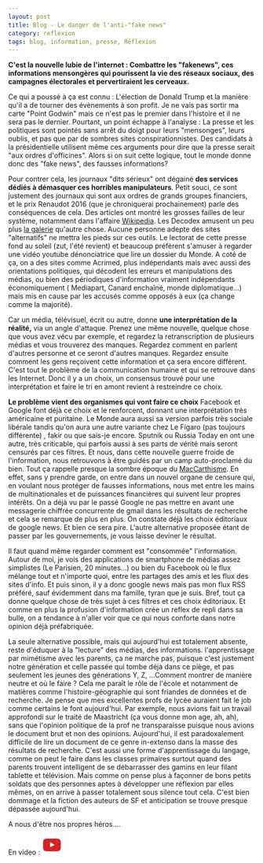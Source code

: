 ```yaml
---
layout: post
title: Blog - Le danger de l'anti-"fake news"
category: reflexion
tags: blog, information, presse, Réflexion
---
```

**C'est la nouvelle lubie de l'internet : Combattre les "fakenews", ces informations mensongères qui pourissent la vie des réseaux sociaux, des campagnes électorales et pervertiraient les cerveaux.**

Ce qui a poussé à ça est connu : L'élection de Donald Trump et la manière qu'il a de tourner des évènements à son profit. Je ne vais pas sortir ma carte "Point Godwin" mais ce n'est pas le premier dans l'histoire et il ne sera pas le dernier. Pourtant, un point échappe à l'analyse : La presse et les politiques sont pointés sans arrêt du doigt pour leurs "mensonges", leurs oublis, et pas que par de sombres sites conspirationnistes. Des candidats à la présidentielle utilisent même ces arguments pour dire que la presse serait "aux ordres d'officines". Alors si on suit cette logique, tout le monde donne donc des "fake news", des fausses informations?

Pour contrer cela, les journaux "dits sérieux" ont dégainé **des services dédiés à démasquer ces horribles manipulateurs**. Petit souci, ce sont justement des journaux qui sont aux ordres de grands groupes financiers, et le prix Renaudot 2016 (que je chroniquerai prochainement) parle des conséquences de cela. Des articles ont montré les grosses failles de leur système, notamment dans l'affaire <a href="https://cheziceman.wordpress.com/2017/02/18/__trashed-5/">Wikipedia</a>. Les Decodex amusent un peu plus <a href="https://jcfrog.com/blog/decodex/">la galerie</a> qu'autre chose. Aucune personne adepte des sites "alternatifs" ne mettra les pieds sur ces outils. Le lectorat de cette presse fond au soleil (zut, l'été revient) et beaucoup préfèrent s'amuser à regarder une vidéo youtube dénonciatrice que lire un dossier du Monde. A coté de ça, on a des sites comme Acrimed, plus indépendants mais avec aussi des orientations politiques, qui décodent les erreurs et manipulations des médias, ou bien des périodiques d'information vraiment indépendants économiquement ( Mediapart, Canard enchaîné, monde diplomatique...) mais mis en cause par les accusés comme opposés à eux (ça change comme la majorité).

Car un média, télévisuel, écrit ou autre, donne **une interprétation de la réalité,** via un angle d'attaque. Prenez une même nouvelle, quelque chose que vous avez vécu par exemple, et regardez la retranscription de plusieurs médias et vous trouverez des manques. Regardez comment en parlent d'autres personne et ce seront d'autres manques. Regardez ensuite comment les gens reçoivent cette information et ça sera encore différent. C'est tout le problème de la communication humaine et qui se retrouve dans les Internet. Donc il y a un choix, un consensus trouvé pour une interprétation et faire le tri en amont revient à restreindre ce choix.

**Le problème vient des organismes qui vont faire ce choix** Facebook et Google font déjà ce choix et le renforcent, donnant une interprétation très américaine et puritaine. Le Monde aura aussi sa version parfois très sociale libérale tandis qu'on aura une autre variante chez Le Figaro (pas toujours différente) , fakir ou que sais-je encore. Sputnik ou Russia Today en ont une autre, très criticable, qui parfois aussi à ses parts de vérité mais seront censurés par ces filtres. Et nous, dans cette nouvelle guerre froide de l'information, nous retrouvons à être guidés par un camp auto-proclamé du bien. Tout ça rappelle presque la sombre époque du <a href="https://fr.wikipedia.org/wiki/Maccarthysme">MacCarthisme</a>. En effet, sans y prendre garde, on entre dans un nouvel organe de censure qui, en voulant nous protéger de fausses informations, nous met entre les mains de multinationales et de puissances financières qui suivent leur propres intérêts. On a déjà vu par le passé Google ne pas mettre en avant une messagerie chiffrée concurrente de gmail dans les résultats de recherche et cela se remarque de plus en plus. On constate déjà les choix éditoriaux de google news. Et bien ce sera pire. L'autre alternative proposée étant de passer par les gouvernements, je vous laisse deviner le résultat.

Il faut quand même regarder comment est "consommée" l'information. Autour de moi, je vois des applications de smartphone de médias assez simplistes (Le Parisien, 20 minutes...) ou bien du Facebook où le flux mélange tout et n'importe quoi, entre les partages des amis et les flux des sites d'info. Et puis sinon, il y a donc google news mais pas mon flux RSS préféré, sauf évidemment dans ma famille, tyran que je suis. Bref, tout ça donne quelque chose de très sujet à ces filtres et ces choix éditoriaux. Et comme en plus la profusion d'information crée un reflex de repli dans sa bulle, on a tendance à n'aller voir que ce qui nous conforte dans notre opinion déjà préfabriquée.

La seule alternative possible, mais qui aujourd'hui est totalement absente, reste d'éduquer à la "lecture" des médias, des informations. l'apprentissage par mimétisme avec les parents, ça ne marche pas, puisque c'est justement notre génération et celle passée qui tombe déjà dans ce piège, et pas seulement les jeunes des générations Y, Z, ...Comment montrer de manière neutre et où le faire ? Cela me paraît le rôle de l'école et notamment de matières comme l'histoire-géographie qui sont friandes de données et de recherche. Je pense que mes excellentes profs de lycée auraient fait le job comme certains le font aujourd'hui. Par exemple, nous avions fait un travail approfondi sur le traité de Maastricht (ça vous donne mon age, ah, ah), sans que l'opinion politique de la prof ne transparaisse puisque nous avions le document brut et non des opinions. Aujourd'hui, il est paradoxalement difficile de lire un document de ce genre in-extenso dans la masse des résultats de recherche. C'est aussi une forme d'apprentissage du langage, comme on peut le faire dans les classes primaires surtout quand des parents trouvent intelligent de se débarrasser des gamins en leur filant tablette et télévision. Mais comme on pense plus à façonner de bons petits soldats que des personnes aptes à développer une réflexion par elles mêmes, on en arrive à passer totalement sous silence tout cela. C'est bien dommage et la fiction des auteurs de SF et anticipation se trouve presque dépassée aujourd'hui.

A nous d'être nos propres héros....

En video : [![video](/images/youtube.png)](https://www.youtube.com/watch?v=AGOx0ZpMrrU)

